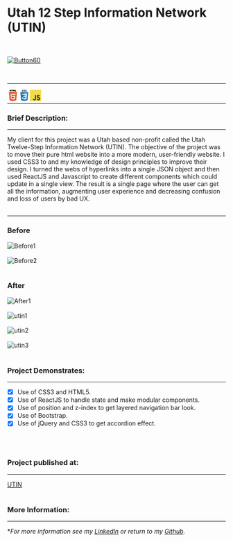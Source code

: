 # Utah 12 Step Information Network (UTIN)

<br>

[![Button60](https://user-images.githubusercontent.com/11747875/141831784-919b6a2d-ed0d-4299-9c36-9e79cc40ca0b.png)](https://utin-slaa.herokuapp.com/)

<br>

---

<img align="left" alt="HTML5" width="26px" src="https://raw.githubusercontent.com/github/explore/80688e429a7d4ef2fca1e82350fe8e3517d3494d/topics/html/html.png" />
<img align="left" alt="CSS3" width="26px" src="https://raw.githubusercontent.com/github/explore/80688e429a7d4ef2fca1e82350fe8e3517d3494d/topics/css/css.png" />
<img align="left" alt="JavaScript" width="26px" src="https://raw.githubusercontent.com/github/explore/80688e429a7d4ef2fca1e82350fe8e3517d3494d/topics/javascript/javascript.png" />
<br>

---
### Brief Description: 
---

My client for this project was a Utah based non-profit called the Utah Twelve-Step Information Network (UTIN). The objective of the project was to move their pure html website into a more modern, user-friendly website.  I used CSS3 to and my knowledge of design principles to improve their design.  I turned the webs of hyperlinks into a single JSON object and then used ReactJS and Javascript to create different components which could update in a single view.  The result is a single page where the user can get all the information, augmenting user experience and decreasing confusion and loss of users by bad UX.
<br/>
<br/>

---
### Before
![Before1](https://cloud.githubusercontent.com/assets/11747875/21236096/df2e2c6e-c2b6-11e6-9450-693c22154b27.jpg)
<br/>
<br/>
![Before2](https://cloud.githubusercontent.com/assets/11747875/21236108/e8718a78-c2b6-11e6-83d2-d01b2b1d21d8.jpg)
<br/>
<br/>
### After
![After1](https://cloud.githubusercontent.com/assets/11747875/21236038/9478f186-c2b6-11e6-8ede-e9f7e6f3ab3e.jpg)
<br/>
<br/>
![utin1](https://user-images.githubusercontent.com/11747875/32586524-38ef12b6-c4c0-11e7-800c-3800c4714277.gif)
<br/>
<br/>
![utin2](https://user-images.githubusercontent.com/11747875/32586112-2083955a-c4be-11e7-8255-ce471bafdeca.gif)
<br/>
<br/>
![utin3](https://user-images.githubusercontent.com/11747875/32585424-a3978ec8-c4ba-11e7-9773-989ad338f170.gif)
<br/>
<br/>

### Project Demonstrates: 
---

- [x] Use of CSS3 and HTML5.
- [x] Use of ReactJS to handle state and make modular components.
- [x] Use of position and z-index to get layered navigation bar look.
- [x] Use of Bootstrap.
- [x] Use of jQuery and CSS3 to get accordion effect.
<br/>
<br/>

### Project published at: 
---

[UTIN](https://gentle-hollows-52951.herokuapp.com/#) 
<br/>
<br/>
### More Information:
---

\**For more information see my [LinkedIn](https://www.linkedin.com/in/trevor-rapp-042a1037) or return to my [Github](https://github.com/trrapp12).*
